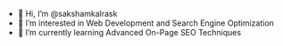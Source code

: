 - 👋 Hi, I’m @sakshamkalrask
- 👀 I’m interested in Web Development and Search Engine Optimization
- 🌱 I’m currently learning Advanced On-Page SEO Techniques


<!---
sakshamkalrask/sakshamkalrask is a ✨ special ✨ repository because its `README.md` (this file) appears on your GitHub profile.
You can click the Preview link to take a look at your changes.
--->
